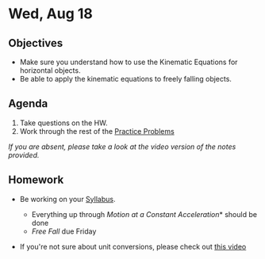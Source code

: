 Wed, Aug 18
=========  

Objectives
------------
- Make sure you understand how to use the Kinematic Equations for horizontal objects.
- Be able to apply the kinematic equations to freely falling objects.

Agenda  
---------  

 1. Take questions on the HW.
 2. Work through the rest of the [Practice Problems][pp]
 
*If you are absent, please take a look at the video version of the notes provided.*

Homework
-------------  
- Be working on your [Syllabus](https://avon.schoology.com/course/5138386902/materials?f=469192557). 

	- Everything up through *Motion at a Constant Acceleration** should be done
	- *Free Fall* due Friday
- If you're not sure about unit conversions, please check out [this video](https://www.youtube.com/watch?v=wwtcSoBxv4w)

[pp]: https://avon.schoology.com/course/5138386902/materials/gp/5197060132
<!--stackedit_data:
eyJoaXN0b3J5IjpbLTE0ODQ1MjA1MjAsNTc4ODUxMzM4LC0xOT
c3NjAwNjQ1LC0xNDYxNzIxNjQ3LC0xMjk2MTUxNTA4LC0xMTM5
NzY1OTM2LDQ4NTUzMTMyNywtMzgwMDMzOTksLTc4ODA2MjMsLT
Q1MjcxOTEzNCwtODQ0Mzg2NSwtMTExMzU4ODcwLDE0NDI4NjY5
NjUsLTk0MDMyMjk4NiwtNzc4Mjg4MDI2LDU0NjMzMTgyMyw1Nj
E2MjI2OTgsLTIxMTQwOTg4ODUsLTY4MDIyNzczOSwyMDM0NTE2
NTMwXX0=
-->
